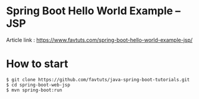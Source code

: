# Spring Boot Hello World Example – JSP

Article link : https://www.favtuts.com/spring-boot-hello-world-example-jsp/

# How to start

```
$ git clone https://github.com/favtuts/java-spring-boot-tutorials.git
$ cd spring-boot-web-jsp
$ mvn spring-boot:run
```
